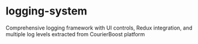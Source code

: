 # logging-system
Comprehensive logging framework with UI controls, Redux integration, and multiple log levels extracted from CourierBoost platform
